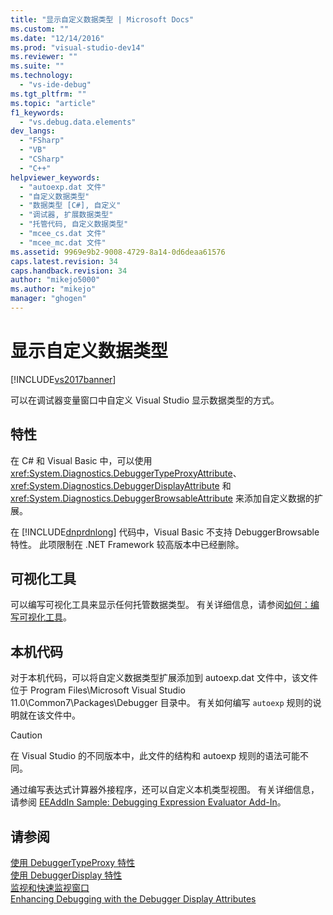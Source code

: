 ```yaml
---
title: "显示自定义数据类型 | Microsoft Docs"
ms.custom: ""
ms.date: "12/14/2016"
ms.prod: "visual-studio-dev14"
ms.reviewer: ""
ms.suite: ""
ms.technology: 
  - "vs-ide-debug"
ms.tgt_pltfrm: ""
ms.topic: "article"
f1_keywords: 
  - "vs.debug.data.elements"
dev_langs: 
  - "FSharp"
  - "VB"
  - "CSharp"
  - "C++"
helpviewer_keywords: 
  - "autoexp.dat 文件"
  - "自定义数据类型"
  - "数据类型 [C#], 自定义"
  - "调试器, 扩展数据类型"
  - "托管代码, 自定义数据类型"
  - "mcee_cs.dat 文件"
  - "mcee_mc.dat 文件"
ms.assetid: 9969e9b2-9008-4729-8a14-0d6deaa61576
caps.latest.revision: 34
caps.handback.revision: 34
author: "mikejo5000"
ms.author: "mikejo"
manager: "ghogen"
---
```

# 显示自定义数据类型
[!INCLUDE[vs2017banner](../code-quality/includes/vs2017banner.md)]

可以在调试器变量窗口中自定义 Visual Studio 显示数据类型的方式。  
  
## 特性  
 在 C\# 和 Visual Basic 中，可以使用 <xref:System.Diagnostics.DebuggerTypeProxyAttribute>、<xref:System.Diagnostics.DebuggerDisplayAttribute> 和 <xref:System.Diagnostics.DebuggerBrowsableAttribute> 来添加自定义数据的扩展。  
  
 在 [!INCLUDE[dnprdnlong](../code-quality/includes/dnprdnlong_md.md)] 代码中，Visual Basic 不支持 DebuggerBrowsable 特性。  此项限制在 .NET Framework 较高版本中已经删除。  
  
## 可视化工具  
 可以编写可视化工具来显示任何托管数据类型。  有关详细信息，请参阅[如何：编写可视化工具](../debugger/how-to-write-a-visualizer.md)。  
  
## 本机代码  
 对于本机代码，可以将自定义数据类型扩展添加到 autoexp.dat 文件中，该文件位于 Program Files\\Microsoft Visual Studio 11.0\\Common7\\Packages\\Debugger 目录中。  有关如何编写 `autoexp` 规则的说明就在该文件中。  
  
> [!CAUTION]
>  在 Visual Studio 的不同版本中，此文件的结构和 autoexp 规则的语法可能不同。  
  
 通过编写表达式计算器外接程序，还可以自定义本机类型视图。  有关详细信息，请参阅 [EEAddIn Sample: Debugging Expression Evaluator Add\-In](http://msdn.microsoft.com/zh-cn/d4f6b068-c812-45bc-9ec0-7e0363c4bb9e)。  
  
## 请参阅  
 [使用 DebuggerTypeProxy 特性](../debugger/using-debuggertypeproxy-attribute.md)   
 [使用 DebuggerDisplay 特性](../debugger/using-the-debuggerdisplay-attribute.md)   
 [监视和快速监视窗口](../debugger/watch-and-quickwatch-windows.md)   
 [Enhancing Debugging with the Debugger Display Attributes](../Topic/Enhancing%20Debugging%20with%20the%20Debugger%20Display%20Attributes.md)